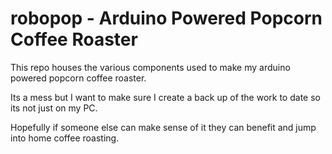 # robopop - Arduino Powered Popcorn Coffee Roaster

This repo houses the various components used to make my arduino powered popcorn coffee roaster.

Its a mess but I want to make sure I create a back up of the work to date so its not just on my PC.

Hopefully if someone else can make sense of it they can benefit and jump into home coffee roasting.